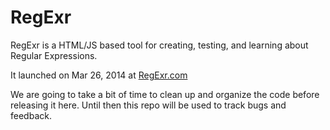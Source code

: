 RegExr
======

RegExr is a HTML/JS based tool for creating, testing, and learning about Regular Expressions.

It launched on Mar 26, 2014 at [RegExr.com](http://regexr.com/)

We are going to take a bit of time to clean up and organize the code before releasing it here. Until then this repo will be used to track bugs and feedback.
